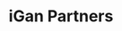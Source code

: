 ---
layout: firm_page
title: "iGan Partners"
id: "iganpartners.com"
permalink: "/iganpartnersiganpartners.com/"
website: "https://iganpartners.com"
offices: "Toronto (Canada)"
investment_stages: "Seed, Series A"
portfolio_companies: "MolecuLight, Exact Imaging, Flosonics Medical, Adracare, Akira, Brainfx, Cosm, CurvHealth, Esight, Fujifilm VisualSonics, Hyivy, MedChart, Meta, Okadoc, RetiSpec, Rhythm Xience, RNA Diagnostics, SBI Pharma, Sciteline, SegMed, SomaDetect, Think Research, Triage"
portfolio_link: "https://iganpartners.com/portfolio"
investment_markets: "AI-Enabled MedTech, Digital Health"
founded_year: "2011"
description: "iGan Partners is the leading Canadian seed stage VC in the Digital Health and Enterprise Software industry."
linkedin: "https://ca.linkedin.com/company/igan-partners"
twitter: "https://twitter.com/iganvc"
instagram: ""
team_page: "https://iganpartners.com/team"
investor_type: "Venture Capital"
crunchbase: "https://www.crunchbase.com/organization/igan-partners"
pitchbook: "https://pitchbook.com/profiles/investor/55333-36"

# SEO Optimization
meta_title: "iGan Partners - VC Firm - projectstartups.com"
meta_description: "iGan Partners, iGan Partners is the leading Canadian seed stage VC in the Digital Health and Enterprise Software industry...."
meta_keywords: "iGan Partners, AI-Enabled MedTech, Digital Health, VC firm, venture capital, startup investor, projectstartups.com"
canonical_url: "https://vc.projectstartups.com/iganpartnersiganpartners.com/"
---